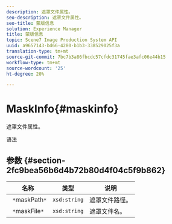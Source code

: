 ```yaml
---
description: 遮罩文件属性。
seo-description: 遮罩文件属性。
seo-title: 蒙版信息
solution: Experience Manager
title: 蒙版信息
topic: Scene7 Image Production System API
uuid: a9657143-bd66-4280-b1b3-338529025f3a
translation-type: tm+mt
source-git-commit: 7bc7b3a86fbcdc57cfdc31745fae3afc06e44b15
workflow-type: tm+mt
source-wordcount: '25'
ht-degree: 20%

---
```



# MaskInfo{#maskinfo}

遮罩文件属性。

语法

## 参数 {#section-2fc9bea56b6d4b72b80d4f04c5f9b862}

| 名称 | 类型 | 说明 |
|---|---|---|
| ` *`maskPath`*` | `xsd:string` | 遮罩文件路径。 |
| ` *`maskFile`*` | `xsd:string` | 遮罩文件名。 |

